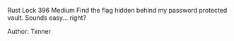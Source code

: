 Rust Lock
396
Medium
Find the flag hidden behind my password protected vault. Sounds easy... right?

Author: Txnner
